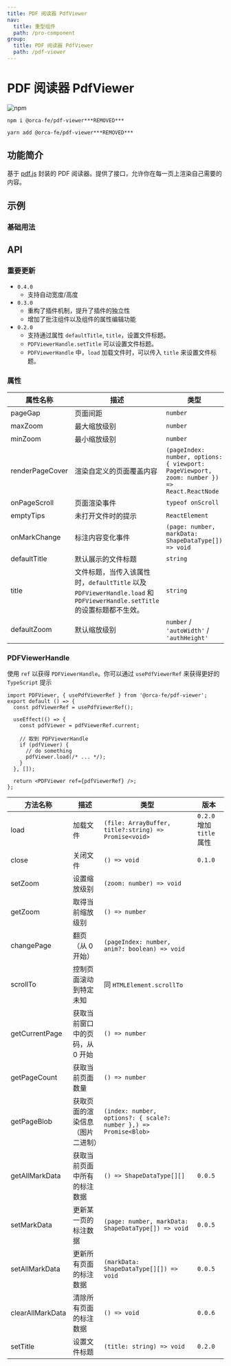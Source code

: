 ```yaml
---
title: PDF 阅读器 PdfViewer
nav:
  title: 重型组件
  path: /pro-component
group:
  title: PDF 阅读器 PdfViewer
  path: /pdf-viewer
---
```


# PDF 阅读器 PdfViewer

![npm](https://img.shields.io/npm/v/@orca-fe/pdf-viewer.svg)

`npm i @orca-fe/pdf-viewer***REMOVED***`

`yarn add @orca-fe/pdf-viewer***REMOVED***`

## 功能简介

基于 [pdf.js](https://github.com/mozilla/pdf.js/) 封装的 PDF 阅读器。提供了接口，允许你在每一页上渲染自己需要的内容。

## 示例

### 基础用法

<code src="../demo/DemoDev.tsx" ></code>

<code src="../demo/Demo1.tsx" ></code>

<code src="../demo/Demo2.tsx" ></code>

<code src="../demo/Demo3.tsx" ></code>

## API

### 重要更新

- `0.4.0`
  - 支持自动宽度/高度
- `0.3.0`
  - 重构了插件机制，提升了插件的独立性
  - 增加了批注组件以及组件的属性编辑功能
- `0.2.0`
  - 支持通过属性 `defaultTitle`, `title`，设置文件标题。
  - `PDFViewerHandle.setTitle` 可以设置文件标题。
  - `PDFViewerHandle` 中，`load` 加载文件时，可以传入 `title` 来设置文件标题。

### 属性

| 属性名称        | 描述                                                                                                                    | 类型                                                                                        | 默认值        | 版本    |
| --------------- | ----------------------------------------------------------------------------------------------------------------------- | ------------------------------------------------------------------------------------------- | ------------- | ------- |
| pageGap         | 页面间距                                                                                                                | `number`                                                                                    | `24`          |         |
| maxZoom         | 最大缩放级别                                                                                                            | `number`                                                                                    | `3`           |         |
| minZoom         | 最小缩放级别                                                                                                            | `number`                                                                                    | `-4`          |         |
| renderPageCover | 渲染自定义的页面覆盖内容                                                                                                | `(pageIndex: number, options: { viewport: PageViewport, zoom: number }) => React.ReactNode` | `-`           |         |
| onPageScroll    | 页面渲染事件                                                                                                            | `typeof onScroll`                                                                           | `-`           |         |
| emptyTips       | 未打开文件时的提示                                                                                                      | `ReactElement`                                                                              | `-`           | `0.0.4` |
| onMarkChange    | 标注内容变化事件                                                                                                        | `(page: number, markData: ShapeDataType[]) => void`                                         | `-`           | `0.0.5` |
| defaultTitle    | 默认展示的文件标题                                                                                                      | `string`                                                                                    | `-`           | `0.2.0` |
| title           | 文件标题，当传入该属性时，`defaultTitle` 以及 `PDFViewerHandle.load` 和 `PDFViewerHandle.setTitle` 的设置标题都不生效。 | `string`                                                                                    | `-`           | `0.2.0` |
| defaultZoom     | 默认缩放级别                                                                                                            | `number` / `'autoWidth'` / `'authHeight'`                                                   | `'autoWidth'` | `0.4.0` |

### PDFViewerHandle

使用 `ref` 以获得 `PDFViewerHandle`。你可以通过 `usePdfViewerRef` 来获得更好的 `TypeScript` 提示

```tsx | pure
import PDFViewer, { usePdfViewerRef } from '@orca-fe/pdf-viewer';
export default () => {
  const pdfViewerRef = usePdfViewerRef();

  useEffect(() => {
    const pdfViewer = pdfViewerRef.current;

    // 取到 PDFViewerHandle
    if (pdfViewer) {
      // do something
      pdfViewer.load(/* ... */);
    }
  }, []);

  return <PDFViewer ref={pdfViewerRef} />;
};
```

| 方法名称         | 描述                             | 类型                                                              | 版本                      |
| ---------------- | -------------------------------- | ----------------------------------------------------------------- | ------------------------- |
| load             | 加载文件                         | `(file: ArrayBuffer, title?:string) => Promise<void>`             | `0.2.0` 增加 `title` 属性 |
| close            | 关闭文件                         | `() => void`                                                      | `0.1.0`                   |
| setZoom          | 设置缩放级别                     | `(zoom: number) => void`                                          |                           |
| getZoom          | 取得当前缩放级别                 | `() => number`                                                    |                           |
| changePage       | 翻页（从 0 开始）                | `(pageIndex: number, anim?: boolean) => void`                     |                           |
| scrollTo         | 控制页面滚动到特定未知           | 同 `HTMLElement.scrollTo`                                         |                           |
| getCurrentPage   | 获取当前窗口中的页码，从 0 开始  | `() => number`                                                    |                           |
| getPageCount     | 获取当前页面数量                 | `() => number`                                                    |                           |
| getPageBlob      | 获取页面的渲染信息（图片二进制） | `(index: number, options?: { scale?: number },) => Promise<Blob>` |                           |
| getAllMarkData   | 获取当前页面中所有的标注数据     | `() => ShapeDataType[][]`                                         | `0.0.5`                   |
| setMarkData      | 更新某一页的标注数据             | `(page: number, markData: ShapeDataType[]) => void`               | `0.0.5`                   |
| setAllMarkData   | 更新所有页面的标注数据           | `(markData: ShapeDataType[][]) => void`                           | `0.0.5`                   |
| clearAllMarkData | 清除所有页面的标注数据           | `() => void`                                                      | `0.0.6`                   |
| setTitle         | 设置文件标题                     | `(title: string) => void`                                         | `0.2.0`                   |
